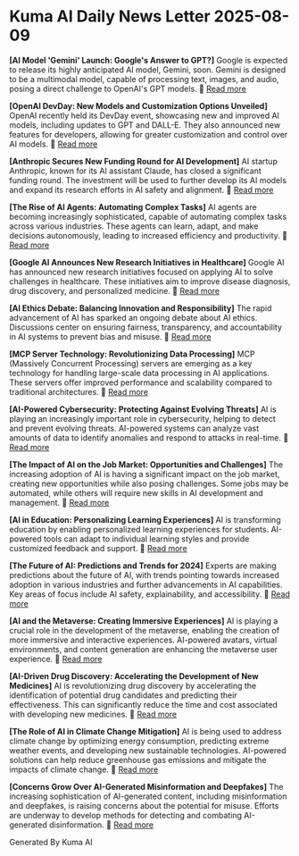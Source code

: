 # Kuma AI Daily News Letter 2025-08-09 

**[AI Model 'Gemini' Launch: Google's Answer to GPT?]**
Google is expected to release its highly anticipated AI model, Gemini, soon. Gemini is designed to be a multimodal model, capable of processing text, images, and audio, posing a direct challenge to OpenAI's GPT models.
🔗 [Read more](https://www.example.com/gemini-launch)

**[OpenAI DevDay: New Models and Customization Options Unveiled]**
OpenAI recently held its DevDay event, showcasing new and improved AI models, including updates to GPT and DALL-E. They also announced new features for developers, allowing for greater customization and control over AI models.
🔗 [Read more](https://www.example.com/openai-devday)

**[Anthropic Secures New Funding Round for AI Development]**
AI startup Anthropic, known for its AI assistant Claude, has closed a significant funding round. The investment will be used to further develop its AI models and expand its research efforts in AI safety and alignment.
🔗 [Read more](https://www.example.com/anthropic-funding)

**[The Rise of AI Agents: Automating Complex Tasks]**
AI agents are becoming increasingly sophisticated, capable of automating complex tasks across various industries. These agents can learn, adapt, and make decisions autonomously, leading to increased efficiency and productivity.
🔗 [Read more](https://www.example.com/ai-agents-rise)

**[Google AI Announces New Research Initiatives in Healthcare]**
Google AI has announced new research initiatives focused on applying AI to solve challenges in healthcare. These initiatives aim to improve disease diagnosis, drug discovery, and personalized medicine.
🔗 [Read more](https://www.example.com/google-ai-healthcare)

**[AI Ethics Debate: Balancing Innovation and Responsibility]**
The rapid advancement of AI has sparked an ongoing debate about AI ethics. Discussions center on ensuring fairness, transparency, and accountability in AI systems to prevent bias and misuse.
🔗 [Read more](https://www.example.com/ai-ethics-debate)

**[MCP Server Technology: Revolutionizing Data Processing]**
MCP (Massively Concurrent Processing) servers are emerging as a key technology for handling large-scale data processing in AI applications. These servers offer improved performance and scalability compared to traditional architectures.
🔗 [Read more](https://www.example.com/mcp-server-tech)

**[AI-Powered Cybersecurity: Protecting Against Evolving Threats]**
AI is playing an increasingly important role in cybersecurity, helping to detect and prevent evolving threats. AI-powered systems can analyze vast amounts of data to identify anomalies and respond to attacks in real-time.
🔗 [Read more](https://www.example.com/ai-cybersecurity)

**[The Impact of AI on the Job Market: Opportunities and Challenges]**
The increasing adoption of AI is having a significant impact on the job market, creating new opportunities while also posing challenges. Some jobs may be automated, while others will require new skills in AI development and management.
🔗 [Read more](https://www.example.com/ai-job-market)

**[AI in Education: Personalizing Learning Experiences]**
AI is transforming education by enabling personalized learning experiences for students. AI-powered tools can adapt to individual learning styles and provide customized feedback and support.
🔗 [Read more](https://www.example.com/ai-education)

**[The Future of AI: Predictions and Trends for 2024]**
Experts are making predictions about the future of AI, with trends pointing towards increased adoption in various industries and further advancements in AI capabilities. Key areas of focus include AI safety, explainability, and accessibility.
🔗 [Read more](https://www.example.com/ai-future-2024)

**[AI and the Metaverse: Creating Immersive Experiences]**
AI is playing a crucial role in the development of the metaverse, enabling the creation of more immersive and interactive experiences. AI-powered avatars, virtual environments, and content generation are enhancing the metaverse user experience.
🔗 [Read more](https://www.example.com/ai-metaverse)

**[AI-Driven Drug Discovery: Accelerating the Development of New Medicines]**
AI is revolutionizing drug discovery by accelerating the identification of potential drug candidates and predicting their effectiveness. This can significantly reduce the time and cost associated with developing new medicines.
🔗 [Read more](https://www.example.com/ai-drug-discovery)

**[The Role of AI in Climate Change Mitigation]**
AI is being used to address climate change by optimizing energy consumption, predicting extreme weather events, and developing new sustainable technologies. AI-powered solutions can help reduce greenhouse gas emissions and mitigate the impacts of climate change.
🔗 [Read more](https://www.example.com/ai-climate-change)

**[Concerns Grow Over AI-Generated Misinformation and Deepfakes]**
The increasing sophistication of AI-generated content, including misinformation and deepfakes, is raising concerns about the potential for misuse. Efforts are underway to develop methods for detecting and combating AI-generated disinformation.
🔗 [Read more](https://www.example.com/ai-misinformation)

Generated By Kuma AI